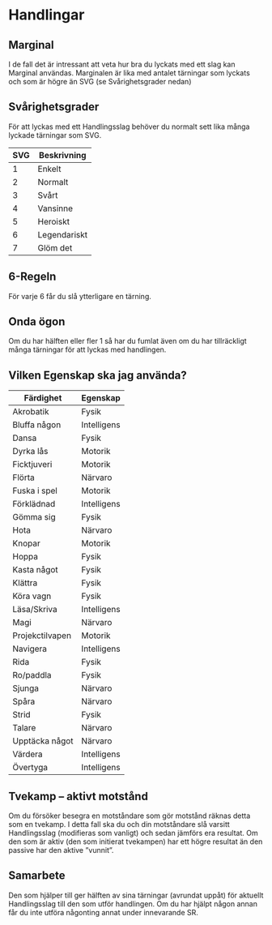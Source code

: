 # Handlingar

## Marginal
I de fall det är intressant att veta hur bra du
lyckats med ett slag kan Marginal användas.
Marginalen är lika med antalet tärningar som
lyckats och som är högre än SVG (se
Svårighetsgrader nedan)

## Svårighetsgrader
För att lyckas med ett Handlingsslag behöver du
normalt sett lika många lyckade tärningar som
SVG.

|SVG|Beskrivning|
|---|-----------|
|1|Enkelt|
|2|Normalt|
|3|Svårt|
|4|Vansinne|
|5|Heroiskt|
|6|Legendariskt|
|7|Glöm det|

## 6-Regeln
För varje 6 får du slå ytterligare en tärning.

## Onda ögon
Om du har hälften eller fler 1 så har du fumlat
även om du har tillräckligt många tärningar för
att lyckas med handlingen.

## Vilken Egenskap ska jag använda?
|Färdighet|Egenskap|
|---------|--------|
|Akrobatik|Fysik|
|Bluffa någon|Intelligens|
|Dansa|Fysik|
|Dyrka lås|Motorik|
|Ficktjuveri|Motorik|
|Flörta|Närvaro|
|Fuska i spel|Motorik|
|Förklädnad|Intelligens|
|Gömma sig|Fysik|
|Hota|Närvaro|
|Knopar|Motorik|
|Hoppa|Fysik|
|Kasta något|Fysik|
|Klättra|Fysik|
|Köra vagn|Fysik|
|Läsa/Skriva|Intelligens|
|Magi|Närvaro|
|Projekctilvapen|Motorik|
|Navigera|Intelligens|
|Rida|Fysik|
|Ro/paddla|Fysik
|Sjunga|Närvaro|
|Spåra|Närvaro|
|Strid|Fysik|
|Talare|Närvaro|
|Upptäcka något|Närvaro|
|Värdera|Intelligens|
|Övertyga|Intelligens|

## Tvekamp – aktivt motstånd
Om du försöker besegra en motståndare som
gör motstånd räknas detta som en tvekamp. I
detta fall ska du och din motståndare slå varsitt
Handlingsslag (modifieras som vanligt) och sedan
jämförs era resultat. Om den som är aktiv (den
som initierat tvekampen) har ett högre resultat
än den passive har den aktive ”vunnit”.

## Samarbete
Den som hjälper till ger hälften av sina tärningar
(avrundat uppåt) för aktuellt Handlingsslag till
den som utför handlingen. Om du har hjälpt
någon annan får du inte utföra någonting annat
under innevarande SR.